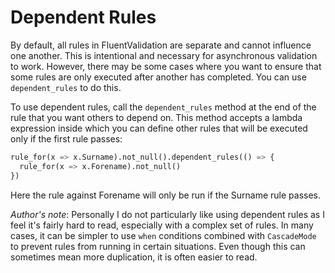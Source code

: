 # Dependent Rules


By default, all rules in FluentValidation are separate and cannot influence one another. This is intentional and necessary for asynchronous validation to work. However, there may be some cases where you want to ensure that some rules are only executed after another has completed. You can use `dependent_rules` to do this.

To use dependent rules, call the `dependent_rules` method at the end of the rule that you want others to depend on. This method accepts a lambda expression inside which you can define other rules that will be executed only if the first rule passes:

```python
rule_for(x => x.Surname).not_null().dependent_rules(() => {
  rule_for(x => x.Forename).not_null()
})
```

Here the rule against Forename will only be run if the Surname rule passes.

_Author's note_: Personally I do not particularly like using dependent rules as I feel it's fairly hard to read, especially with a complex set of rules. In many cases, it can be simpler to use `when` conditions combined with `CascadeMode` to prevent rules from running in certain situations. Even though this can sometimes mean more duplication, it is often easier to read.
